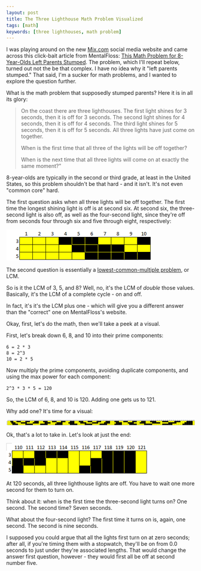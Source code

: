 ```yaml
---
layout: post
title: The Three Lighthouse Math Problem Visualized
tags: [math]
keywords: [three lighthouses, math problem]
---
```


I was playing around on the new [Mix.com](https://www.mix.com/) social media website and came across this click-bait article from MentalFloss: [This Math Problem for 8-Year-Olds Left Parents Stumped](http://mentalfloss.com/article/546153/math-problem-8-year-olds-left-parents-stumped). The problem, which I'll repeat below, turned out not the be that complex. I have no idea why it "left parents stumped." That said, I'm a sucker for math problems, and I wanted to explore the question further.

What is the math problem that supposedly stumped parents? Here it is in all its glory:

> On the coast there are three lighthouses. The first light shines for 3 seconds, then it is off for 3 seconds. The second light shines for 4 seconds, then it is off for 4 seconds. The third light shines for 5 seconds, then it is off for 5 seconds. All three lights have just come on together.
> 
> When is the first time that all three of the lights will be off together?
> 
> When is the next time that all three lights will come on at exactly the same moment?”

8-year-olds are typically in the second or third grade, at least in the United States, so this problem shouldn't be that hard - and it isn't. It's not even "common core" hard.

The first question asks when all three lights will be off together. The first time the longest shining light is off is at second six. At second six, the three-second light is also off, as well as the four-second light, since they're off from seconds four through six and five through eight, respectively:

![Graph showing the first time all lighthouses are off together.](/images/lighthouse-math/first-off.png)

The second question is essentially a [lowest-common-multiple problem](https://en.wikipedia.org/wiki/Least_common_multiple), or LCM.

So is it the LCM of 3, 5, and 8? Well, no, it's the LCM of *double* those values. Basically, it's the LCM of a complete cycle - on and off.

In fact, it's it's the LCM plus one - which will give you a different answer than the "correct" one on MentalFloss's website.

Okay, first, let's do the math, then we'll take a peek at a visual.

First, let's break down 6, 8, and 10 into their prime components:

    6 = 2 * 3
    8 = 2^3
    10 = 2 * 5

Now multiply the prime components, avoiding duplicate components, and using the max power for each component:

    2^3 * 3 * 5 = 120

So, the LCM of 6, 8, and 10 is 120. Adding one gets us to 121.

Why add one? It's time for a visual:

![Graph showing the next time all lighthouses come on together.](/images/lighthouse-math/all-on.png)

Ok, that's a lot to take in. Let's look at just the end:

![Graph showing the final few seconds before the next time all lighthouses come on together.](/images/lighthouse-math/all-on-end.png)

At 120 seconds, all three lighthouse lights are off. You have to wait one more second for them to turn on.

Think about it: when is the first time the three-second light turns on? One second. The second time? Seven seconds.

What about the four-second light? The first time it turns on is, again, one second. The second is nine seconds.

I supposed you could argue that all the lights first turn on at zero seconds; after all, if you're timing them with a stopwatch, they'll be on from 0.0 seconds to just under they're associated lengths. That would change the answer first question, however - they would first all be off at second number five.